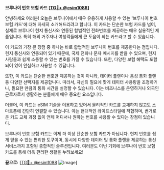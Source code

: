 **브루나이 번호 보험 카드 [[TG💪+ @esim1088](https://t.me/s/esim1088)]**

안녕하세요 여러분! 오늘은 브루나이에서 매우 유용하게 사용할 수 있는 '브루나이 번호 보험 카드'에 대해 자세히 소개해드리려고 합니다. 이 카드는 단순한 보험 카드를 넘어, 실제로 브루나이 현지 통신사와 연동된 합법적인 전화번호를 제공하는 매우 실용적인 제품입니다. 특히 해외 거주자나 여행객들에게 큰 도움이 되는 카드라고 할 수 있습니다.

이 카드의 가장 큰 장점 중 하나는 바로 합법적인 브루나이 번호를 제공한다는 점입니다. 현지 통신사와 연동되어 있기 때문에, 국제 전화나 문자 메시지를 받을 수 있으며, 현지 사람들과 쉽게 소통할 수 있는 번호를 가질 수 있습니다. 또한, 다양한 보험 혜택도 포함되어 있어 안심하고 사용할 수 있답니다.

또한, 이 카드는 단순한 번호만 제공하는 것이 아니라, 데이터 플랜이나 음성 통화 플랜 등 다양한 선택지를 제공합니다. 따라서, 자신의 필요에 맞게 데이터 사용량을 조정하거나, 필요한 만큼의 통화 시간을 설정할 수 있습니다. 이는 비즈니스를 운영하거나 외국인 근로자로서 생활하는 분들에게 매우 중요한 요소입니다.

더불어, 이 카드는 eSIM 기술을 이용하고 있어서 물리적인 카드를 교체하지 않고도 스마트폰에 간단히 연결할 수 있습니다. 이는 현대적인 라이프스타일에 적합하며, 번거로운 카드 교체 과정 없이 언제 어디서나 원하는 번호를 사용할 수 있다는 장점이 있습니다.

브루나이 번호 보험 카드는 이제 더 이상 단순한 보험 카드가 아닙니다. 현지 번호를 쉽게 얻을 수 있는 편리한 도구이며, 동시에 다양한 데이터 및 통화 플랜을 제공하는 통신 서비스까지 포함된 종합적인 솔루션입니다. 여러분도 이번 기회에 브루나이 번호 보험 카드를 통해 더욱 편리한 생활을 누려보세요!

**끝으로:** [[TG💪+ @esim1088](https://t.me/s/esim1088) ![Image](https://i.postimg.cc/Y0z9fWf4/image.png)]